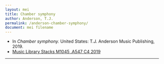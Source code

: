 ```yaml
---
layout: mei
title: Chamber symphony
author: Anderson, T.J.
permalink: /anderson-chamber-symphony/
document: mei filename
---
```


- In *Chamber symphony.* United States: T.J. Anderson Music Publishing, 2019.
- <a href="https://tufts-primo.hosted.exlibrisgroup.com/permalink/f/bnf7qa/01TUN_ALMA21278619240003851" target="_blank">Music Library Stacks M1045 .A547 C4 2019</a>

---
